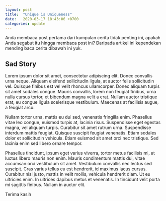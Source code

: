 ```yaml
---
layout: post
title:  "Unique is Uniqueness"
date:   2020-03-17 18:43:06 +0700
categories: update
---
```

Anda membaca post pertama dari kumpulan cerita tidak penting ini, apakah Anda segabut itu hingga membaca post ini? Daripada artikel ini kependekan mending baca cerita dibawah ini yuk.

## Sad Story

Lorem ipsum dolor sit amet, consectetur adipiscing elit. Donec convallis urna neque. Aliquam eleifend sollicitudin ligula, at auctor felis sollicitudin vel. Quisque finibus est vel velit rhoncus ullamcorper. Donec aliquam turpis sit amet sodales congue. Mauris convallis, lorem non feugiat finibus, urna nulla cursus tortor, et bibendum magna velit a erat. Nullam auctor tristique erat, eu congue ligula scelerisque vestibulum. Maecenas at facilisis augue, a feugiat arcu.

Nullam tortor urna, mattis eu dui sed, venenatis fringilla enim. Phasellus vitae leo congue, euismod turpis at, lacinia risus. Suspendisse eget egestas magna, vel aliquam turpis. Curabitur sit amet rutrum urna. Suspendisse interdum mattis feugiat. Quisque suscipit feugiat venenatis. Etiam sodales dolor et sollicitudin vehicula. Etiam euismod sit amet orci nec tristique. Sed lacinia enim sed libero ornare tempor.

Phasellus tincidunt, ipsum eget varius viverra, tortor metus facilisis mi, at luctus libero mauris non enim. Mauris condimentum mattis dui, vitae accumsan orci vestibulum sit amet. Vestibulum convallis nec lectus sed suscipit. Cras varius tellus eu est hendrerit, id maximus lacus cursus. Curabitur nisl justo, mattis in velit mollis, vehicula hendrerit diam. Ut eu ultricies enim. In ultrices dapibus metus et venenatis. In tincidunt velit porta mi sagittis finibus. Nullam in auctor elit.

Terima kasih
